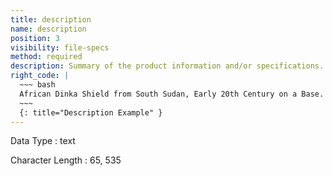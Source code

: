 ```yaml
---
title: description
name: description
position: 3
visibility: file-specs
method: required
description: Summary of the product information and/or specifications. Valid HTML is allowed, ensure that all tags are closed.
right_code: |
  ~~~ bash
  African Dinka Shield from South Sudan, Early 20th Century on a Base.
  ~~~
  {: title="Description Example" }
---
```


Data Type
: text

Character Length
: 65, 535

